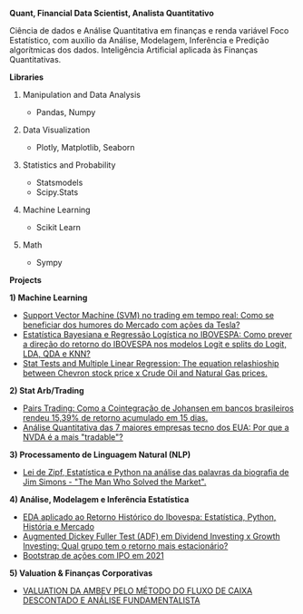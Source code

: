 **Quant, Financial Data Scientist, Analista Quantitativo**


Ciência de dados e Análise Quantitativa em finanças e renda variável
Foco Estatístico, com auxílio da Análise, Modelagem, Inferência e Predição algorítmicas dos dados.
Inteligência Artificial aplicada às Finanças Quantitativas.


**Libraries**
 
 1) Manipulation and Data Analysis
    - Pandas, Numpy
 

2) Data Visualization
    - Plotly, Matplotlib, Seaborn
 
 

 3) Statistics and Probability
    - Statsmodels
    - Scipy.Stats
 
 
 5) Machine Learning
    - Scikit Learn
   
 6) Math
    - Sympy


**Projects**

**1) Machine Learning**
- [Support Vector Machine (SVM) no trading em tempo real: Como se beneficiar dos humores do Mercado com ações da Tesla?](https://github.com/xandequant/xandequant/blob/main/SVM_trading.ipynb)
- [Estatística Bayesiana e Regressão Logística no IBOVESPA: Como prever a direção do retorno do IBOVESPA nos modelos Logit e splits do Logit, LDA, QDA e KNN?](https://github.com/xandequant/xandequant/blob/main/Regress%C3%A3o_Log%C3%ADstica_no_ibov.ipynb)
- [Stat Tests and Multiple Linear Regression: The equation relashioship between Chevron stock price x Crude Oil and Natural Gas prices.](https://github.com/xandequant/xandequant/blob/main/Chevron_x_Crude_oil_x_Nat_Gas.ipynb)


**2) Stat Arb/Trading**
- [Pairs Trading: Como a Cointegração de Johansen em bancos brasileiros rendeu 15,39% de retorno acumulado em 15 dias.](https://github.com/xandequant/xandequant/blob/main/Cointegra%C3%A7%C3%A3o%20e%20backtest.ipynb)
- [Análise Quantitativa das 7 maiores empresas tecno dos EUA: Por que a NVDA é a mais "tradable"?](https://github.com/xandequant/xandequant/blob/main/Magnificant_7_trading.ipynb)



**3) Processamento de Linguagem Natural (NLP)**
- [Lei de Zipf, Estatística e Python na análise das palavras da biografia de Jim Simons - "The Man Who Solved the Market".](https://github.com/xandequant/xandequant/blob/main/Lei_de_Zipf_em_TMWSM.ipynb)


**4) Análise, Modelagem e Inferência Estatística**
- [EDA aplicado ao Retorno Histórico do Ibovespa: Estatística, Python, História e Mercado](https://github.com/xandequant/xandequant/blob/main/Retorno_hist%C3%B3rico_ibovespa.ipynb)
- [Augmented Dickey Fuller Test (ADF) em Dividend Investing x Growth Investing: Qual grupo tem o retorno mais estacionário?](https://github.com/xandequant/xandequant/blob/main/ADF_dividend_x_growth.ipynb)
- [Bootstrap de ações com IPO em 2021](https://github.com/xandequant/xandequant/blob/main/Bootstrap_IPO_2021.ipynb)


**5) Valuation & Finanças Corporativas**
- [VALUATION DA AMBEV PELO MÉTODO DO FLUXO DE CAIXA DESCONTADO E ANÁLISE FUNDAMENTALISTA](https://github.com/xandequant/xandequant/blob/main/Valuation%20AMBEV.pdf)


